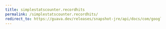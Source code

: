 ```yaml
---
title: simplestatscounter.recordhits
permalink: /simplestatscounter.recordhits/
redirect_to: https://guava.dev/releases/snapshot-jre/api/docs/com/google/common/cache/AbstractCache.SimpleStatsCounter.html#recordHits-int-
---
```

